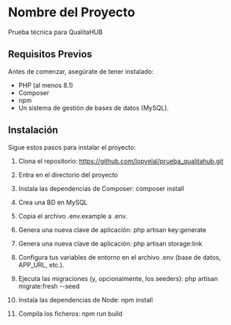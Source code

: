 # Nombre del Proyecto

Prueba técnica para QualitaHUB 

## Requisitos Previos

Antes de comenzar, asegúrate de tener instalado:
- PHP (al menos 8.1)
- Composer
- npm 
- Un sistema de gestión de bases de datos (MySQL).

## Instalación

Sigue estos pasos para instalar el proyecto:

1. Clona el repositorio: https://github.com/lopvelal/prueba_qualitahub.git

2. Entra en el directorio del proyecto

3. Instala las dependencias de Composer: composer install

4. Crea una BD en MySQL

5. Copia el archivo .env.example a .env.

6. Genera una nueva clave de aplicación: php artisan key:generate

7. Genera una nueva clave de aplicación: php artisan storage:link

8. Configura tus variables de entorno en el archivo .env (base de datos, APP_URL, etc.).

9. Ejecuta las migraciones (y, opcionalmente, los seeders): php artisan migrate:fresh --seed

10. Instala las dependencias de Node: npm install

11. Compila los ficheros: npm run build
